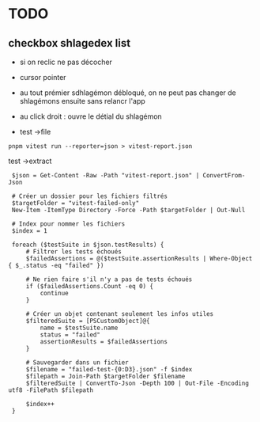 # TODO

## checkbox shlagedex list

- si on reclic ne pas décocher
- cursor pointer
- au tout prémier sdhlagémon débloqué, on ne peut pas changer de shlagémons ensuite sans relancr l'app
- au click droit : ouvre le détial du shlagémon

- test ->file

```
pnpm vitest run --reporter=json > vitest-report.json
```

test ->extract

```
 $json = Get-Content -Raw -Path "vitest-report.json" | ConvertFrom-Json

 # Créer un dossier pour les fichiers filtrés
 $targetFolder = "vitest-failed-only"
 New-Item -ItemType Directory -Force -Path $targetFolder | Out-Null

 # Index pour nommer les fichiers
 $index = 1

 foreach ($testSuite in $json.testResults) {
     # Filtrer les tests échoués
     $failedAssertions = @($testSuite.assertionResults | Where-Object { $_.status -eq "failed" })

     # Ne rien faire s'il n'y a pas de tests échoués
     if ($failedAssertions.Count -eq 0) {
         continue
     }

     # Créer un objet contenant seulement les infos utiles
     $filteredSuite = [PSCustomObject]@{
         name = $testSuite.name
         status = "failed"
         assertionResults = $failedAssertions
     }

     # Sauvegarder dans un fichier
     $filename = "failed-test-{0:D3}.json" -f $index
     $filepath = Join-Path $targetFolder $filename
     $filteredSuite | ConvertTo-Json -Depth 100 | Out-File -Encoding utf8 -FilePath $filepath

     $index++
 }
```
